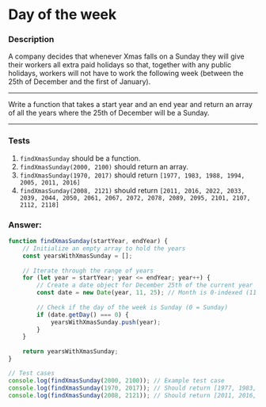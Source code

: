 # Day of the week

### Description

A company decides that whenever Xmas falls on a Sunday they will give their workers all extra paid holidays so that, together with any public holidays, workers will not have to work the following week (between the 25th of December and the first of January).

---

Write a function that takes a start year and an end year and return an array of all the years where the 25th of December will be a Sunday.

---

### Tests

1. `findXmasSunday` should be a function.
2. `findXmasSunday(2000, 2100)` should return an array.
3. `findXmasSunday(1970, 2017)` should return `[1977, 1983, 1988, 1994, 2005, 2011, 2016]`
4. `findXmasSunday(2008, 2121)` should return `[2011, 2016, 2022, 2033, 2039, 2044, 2050, 2061, 2067, 2072, 2078, 2089, 2095, 2101, 2107, 2112, 2118]`

### Answer:
```javascript
function findXmasSunday(startYear, endYear) {
    // Initialize an empty array to hold the years
    const yearsWithXmasSunday = [];
    
    // Iterate through the range of years
    for (let year = startYear; year <= endYear; year++) {
        // Create a date object for December 25th of the current year
        const date = new Date(year, 11, 25); // Month is 0-indexed (11 for December)
        
        // Check if the day of the week is Sunday (0 = Sunday)
        if (date.getDay() === 0) {
            yearsWithXmasSunday.push(year);
        }
    }
    
    return yearsWithXmasSunday;
}

// Test cases
console.log(findXmasSunday(2000, 2100)); // Example test case
console.log(findXmasSunday(1970, 2017)); // Should return [1977, 1983, 1988, 1994, 2005, 2011, 2016]
console.log(findXmasSunday(2008, 2121)); // Should return [2011, 2016, 2022, 2033, 2039, 2044, 2050, 2061, 2067, 2072, 2078, 2089, 2095, 2101, 2107, 2112, 2118]
```